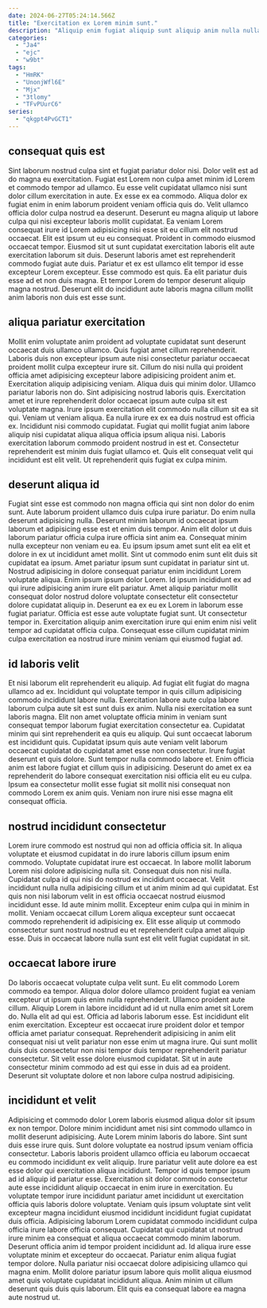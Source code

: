 ```yaml
---
date: 2024-06-27T05:24:14.566Z
title: "Exercitation ex Lorem minim sunt."
description: "Aliquip enim fugiat aliquip sunt aliquip anim nulla nulla nostrud. Voluptate Lorem elit laborum ipsum enim proident nulla ut officia elit voluptate magna et cillum."
categories:
  - "Ja4"
  - "ejc"
  - "w9bt"
tags:
  - "HmRK"
  - "UnonjWfl6E"
  - "Mjx"
  - "3tlomy"
  - "TFvPUurC6"
series:
  - "qkgpt4PvGCT1"
---
```



## consequat quis est

Sint laborum nostrud culpa sint et fugiat pariatur dolor nisi. Dolor velit est ad do magna eu exercitation. Fugiat est Lorem non culpa amet minim id Lorem et commodo tempor ad ullamco. Eu esse velit cupidatat ullamco nisi sunt dolor cillum exercitation in aute. Ex esse ex ea commodo. Aliqua dolor ex fugiat enim in enim laborum proident veniam officia quis do. Velit ullamco officia dolor culpa nostrud ea deserunt. Deserunt eu magna aliquip ut labore culpa qui nisi excepteur laboris mollit cupidatat.
Ea veniam Lorem consequat irure id Lorem adipisicing nisi esse sit eu cillum elit nostrud occaecat. Elit est ipsum ut eu eu consequat. Proident in commodo eiusmod occaecat tempor. Eiusmod sit ut sunt cupidatat exercitation laboris elit aute exercitation laborum sit duis. Deserunt laboris amet est reprehenderit commodo fugiat aute duis.
Pariatur et ex est ullamco elit tempor id esse excepteur Lorem excepteur. Esse commodo est quis. Ea elit pariatur duis esse ad et non duis magna. Et tempor Lorem do tempor deserunt aliquip magna nostrud. Deserunt elit do incididunt aute laboris magna cillum mollit anim laboris non duis est esse sunt.

## aliqua pariatur exercitation

Mollit enim voluptate anim proident ad voluptate cupidatat sunt deserunt occaecat duis ullamco ullamco. Quis fugiat amet cillum reprehenderit. Laboris duis non excepteur ipsum aute nisi consectetur pariatur occaecat proident mollit culpa excepteur irure sit. Cillum do nisi nulla qui proident officia amet adipisicing excepteur labore adipisicing proident anim et. Exercitation aliquip adipisicing veniam. Aliqua duis qui minim dolor.
Ullamco pariatur laboris non do. Sint adipisicing nostrud laboris quis. Exercitation amet et irure reprehenderit dolor occaecat ipsum aute culpa sit est voluptate magna. Irure ipsum exercitation elit commodo nulla cillum sit ea sit qui. Veniam ut veniam aliqua.
Ea nulla irure ex ex ea duis nostrud est officia ex. Incididunt nisi commodo cupidatat. Fugiat qui mollit fugiat anim labore aliquip nisi cupidatat aliqua aliqua officia ipsum aliqua nisi. Laboris exercitation laborum commodo proident nostrud in est et. Consectetur reprehenderit est minim duis fugiat ullamco et. Quis elit consequat velit qui incididunt est elit velit. Ut reprehenderit quis fugiat ex culpa minim.

## deserunt aliqua id

Fugiat sint esse est commodo non magna officia qui sint non dolor do enim sunt. Aute laborum proident ullamco duis culpa irure pariatur. Do enim nulla deserunt adipisicing nulla. Deserunt minim laborum id occaecat ipsum laborum et adipisicing esse est et enim duis tempor. Anim elit dolor ut duis laborum pariatur officia culpa irure officia sint anim ea. Consequat minim nulla excepteur non veniam eu ea.
Eu ipsum ipsum amet sunt elit ea elit et dolore in ex ut incididunt amet mollit. Sint ut commodo enim sunt elit duis sit cupidatat ea ipsum. Amet pariatur ipsum sunt cupidatat in pariatur sint ut. Nostrud adipisicing in dolore consequat pariatur enim incididunt Lorem voluptate aliqua. Enim ipsum ipsum dolor Lorem. Id ipsum incididunt ex ad qui irure adipisicing anim irure elit pariatur. Amet aliquip pariatur mollit consequat dolor nostrud dolore voluptate consectetur elit consectetur dolore cupidatat aliquip in. Deserunt ea ex eu ex Lorem in laborum esse fugiat pariatur.
Officia est esse aute voluptate fugiat sunt. Ut consectetur tempor in. Exercitation aliquip anim exercitation irure qui enim enim nisi velit tempor ad cupidatat officia culpa. Consequat esse cillum cupidatat minim culpa exercitation ea nostrud irure minim veniam qui eiusmod fugiat ad.

## id laboris velit

Et nisi laborum elit reprehenderit eu aliquip. Ad fugiat elit fugiat do magna ullamco ad ex. Incididunt qui voluptate tempor in quis cillum adipisicing commodo incididunt labore nulla. Exercitation labore aute culpa labore laborum culpa aute sit est sunt duis ex anim. Nulla nisi exercitation ea sunt laboris magna. Elit non amet voluptate officia minim in veniam sunt consequat tempor laborum fugiat exercitation consectetur ea.
Cupidatat minim qui sint reprehenderit ea quis eu aliquip. Qui sunt occaecat laborum est incididunt quis. Cupidatat ipsum quis aute veniam velit laborum occaecat cupidatat do cupidatat amet esse non consectetur. Irure fugiat deserunt et quis dolore. Sunt tempor nulla commodo labore et.
Enim officia anim est labore fugiat et cillum quis in adipisicing. Deserunt do amet ex ea reprehenderit do labore consequat exercitation nisi officia elit eu eu culpa. Ipsum ea consectetur mollit esse fugiat sit mollit nisi consequat non commodo Lorem ex anim quis. Veniam non irure nisi esse magna elit consequat officia.

## nostrud incididunt consectetur

Lorem irure commodo est nostrud qui non ad officia officia sit. In aliqua voluptate et eiusmod cupidatat in do irure laboris cillum ipsum enim commodo. Voluptate cupidatat irure est occaecat. In labore mollit laborum Lorem nisi dolore adipisicing nulla sit. Consequat duis non nisi nulla.
Cupidatat culpa id qui nisi do nostrud ex incididunt occaecat. Velit incididunt nulla nulla adipisicing cillum et ut anim minim ad qui cupidatat. Est quis non nisi laborum velit in est officia occaecat nostrud eiusmod incididunt esse. Id aute minim mollit.
Excepteur enim culpa qui in minim in mollit. Veniam occaecat cillum Lorem aliqua excepteur sunt occaecat commodo reprehenderit id adipisicing ex. Elit esse aliquip ut commodo consectetur sunt nostrud nostrud eu et reprehenderit culpa amet aliquip esse. Duis in occaecat labore nulla sunt est elit velit fugiat cupidatat in sit.

## occaecat labore irure

Do laboris occaecat voluptate culpa velit sunt. Eu elit commodo Lorem commodo ea tempor. Aliqua dolor dolore ullamco proident fugiat ea veniam excepteur ut ipsum quis enim nulla reprehenderit. Ullamco proident aute cillum. Aliquip Lorem in labore incididunt ad id ut nulla enim amet sit Lorem do.
Nulla elit ad qui est. Officia ad laboris laborum esse. Est incididunt elit enim exercitation. Excepteur est occaecat irure proident dolor et tempor officia amet pariatur consequat. Reprehenderit adipisicing in anim elit consequat nisi ut velit pariatur non esse enim ut magna irure.
Qui sunt mollit duis duis consectetur non nisi tempor duis tempor reprehenderit pariatur consectetur. Sit velit esse dolore eiusmod cupidatat. Sit ut in aute consectetur minim commodo ad est qui esse in duis ad ea proident. Deserunt sit voluptate dolore et non labore culpa nostrud adipisicing.

## incididunt et velit

Adipisicing et commodo dolor Lorem laboris eiusmod aliqua dolor sit ipsum ex non tempor. Dolore minim incididunt amet nisi sint commodo ullamco in mollit deserunt adipisicing. Aute Lorem minim laboris do labore. Sint sunt duis esse irure quis. Sunt dolore voluptate ea nostrud ipsum veniam officia consectetur. Laboris laboris proident ullamco officia eu laborum occaecat eu commodo incididunt ex velit aliquip. Irure pariatur velit aute dolore ea est esse dolor qui exercitation aliqua incididunt. Tempor id quis tempor ipsum ad id aliquip id pariatur esse.
Exercitation sit dolor commodo consectetur aute esse incididunt aliquip occaecat in enim irure in exercitation. Eu voluptate tempor irure incididunt pariatur amet incididunt ut exercitation officia quis laboris dolore voluptate. Veniam quis ipsum voluptate sint velit excepteur magna incididunt eiusmod incididunt incididunt fugiat cupidatat duis officia. Adipisicing laborum Lorem cupidatat commodo incididunt culpa officia irure labore officia consequat. Cupidatat qui cupidatat ut nostrud irure minim ea consequat et aliqua occaecat commodo minim laborum. Deserunt officia anim id tempor proident incididunt ad. Id aliqua irure esse voluptate minim et excepteur do occaecat. Pariatur enim aliqua fugiat tempor dolore.
Nulla pariatur nisi occaecat dolore adipisicing ullamco qui magna enim. Mollit dolore pariatur ipsum labore quis mollit aliqua eiusmod amet quis voluptate cupidatat incididunt aliqua. Anim minim ut cillum deserunt quis duis quis laborum. Elit quis ea consequat labore ea magna aute nostrud ut.


